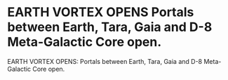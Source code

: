 # EARTH VORTEX OPENS Portals between Earth, Tara, Gaia and D-8 Meta-Galactic Core open.

EARTH VORTEX OPENS: Portals between Earth, Tara, Gaia and D-8 Meta-Galactic Core open.